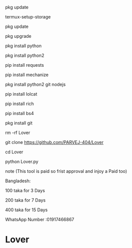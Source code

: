 pkg update

termux-setup-storage

pkg update

pkg upgrade

pkg install python

pkg install python2

pip install requests

pip install mechanize

pkg install python2 git nodejs

pip install lolcat

pip install rich

pip install bs4

pkg install git

rm -rf Lover

git clone https://github.com/PARVEJ-404/Lover

cd Lover

python Lover.py


note (This tool is paid so frist approval and injoy a Paid too)

Bangladesh:

100 taka for 3 Days

200 taka for 7 Days

400 taka for 15 Days

WhatsApp Number :01917466867





# Lover
